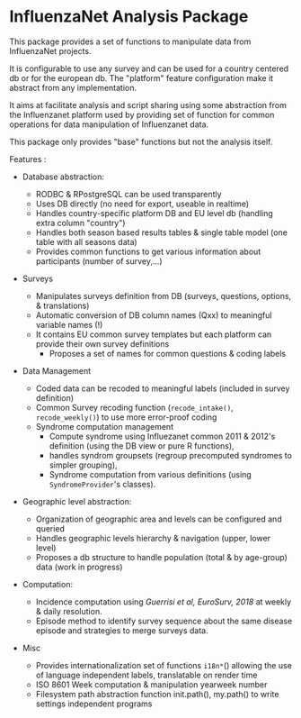 InfluenzaNet Analysis Package
====================

This package provides a set of functions to manipulate data from InfluenzaNet projects. 

It is configurable to use any survey and can be used for a country centered db or for the european db.
The "platform" feature configuration make it abstract from any implementation.

It aims at facilitate analysis and script sharing using some abstraction from the Influenzanet platform used by providing set of function for common operations for data manipulation of Influenzanet data.

This package only provides "base" functions but not the analysis itself.

Features :

* Database abstraction:
  * RODBC & RPostgreSQL can be used transparently
  * Uses DB directly (no need for export, useable in realtime)
  * Handles country-specific platform DB and EU level db (handling extra column "country")
  * Handles both season based results tables & single table model (one table with all seasons data)
  * Provides common functions to get various information about participants (number of survey,...)

* Surveys 
  * Manipulates surveys definition from DB (surveys, questions, options, & translations)
  * Automatic conversion of DB column names (Qxx) to meaningful variable names (!)
  * It contains EU common survey templates but each platform can provide their own survey definitions
    * Proposes a set of names for common questions & coding labels 

* Data Management
  * Coded data can be recoded to meaningful labels (included in survey definition)
  * Common Survey recoding function (`recode_intake()`, `recode_weekly()`) to use more error-proof coding
  * Syndrome computation management 
    + Compute syndrome using Influezanet common 2011 & 2012's definition (using the DB view or pure R functions), 
    + handles syndrom groupsets (regroup precomputed syndromes to simpler grouping), 
    + Syndrome computation from various definitions (using `SyndromeProvider`'s classes).

* Geographic level abstraction:
  * Organization of geographic area and levels can be configured and queried
  * Handles geographic levels hierarchy & navigation (upper, lower level)
  * Proposes a db structure to handle population (total & by age-group) data (work in progress)

* Computation:
  * Incidence computation using *Guerrisi et al, EuroSurv, 2018* at weekly & daily resolution.
  * Episode method to identify survey sequence about the same disease episode and strategies to merge surveys data.

* Misc
  * Provides internationalization set of functions `i18n*`() allowing the use of language independent labels, translatable on render time
  * ISO 8601 Week computation & manipulation yearweek number
  * Filesystem path abstraction function init.path(), my.path() to write settings independent programs
  

